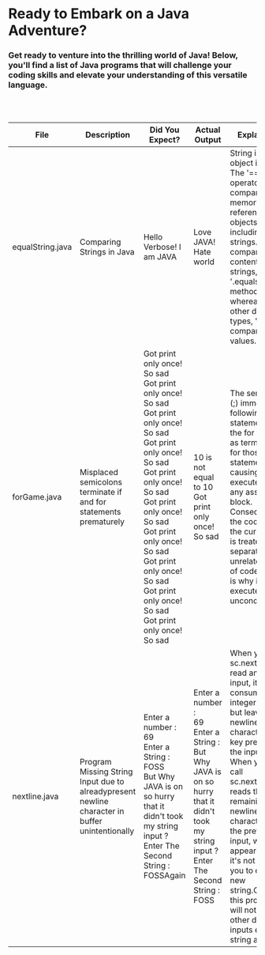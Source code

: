<!-- TOC for Java Programs -->

# Ready to Embark on a Java Adventure?
### Get ready to venture into the thrilling world of Java! Below, you'll find a list of Java programs that will challenge your coding skills and elevate your understanding of this versatile language.

<style>
    .auto-width {
        width: auto;
        max-width: 300px;
        white-space: wrap;
        overflow: hidden; 
        text-overflow: ellipsis; 
    }
    
</style>

<br/>
<br/>

| <div align="center">File</div> | <div class="auto-width" align="center">Description</div> | <div class="auto-width" align="center">Did You Expect?</div> | <div class="auto-width" align="center">Actual Output</div> | <div class="auto-width" align="center">Explanation</div> |
| --- | --- | --- | --- | --- |
| equalString.java | <div class="auto-width">Comparing Strings in Java</div> | <div class="auto-width">Hello Verbose! I am JAVA</div> | <div class="auto-width">Love JAVA! Hate world</div> | <div class="auto-width">String is an object in Java.<br>The '==' operator compares memory references for objects, including strings. To compare the content of strings, use the '.equals()' method, whereas for other data types, '==' compares their values.</div> |
| forGame.java | <div class="auto-width">Misplaced semicolons terminate if and for statements prematurely</div> | <div class="auto-width">Got print only once! So sad<br>Got print only once! So sad<br>Got print only once! So sad<br>Got print only once! So sad<br>Got print only once! So sad<br>Got print only once! So sad<br>Got print only once! So sad<br>Got print only once! So sad<br>Got print only once! So sad<br>Got print only once! So sad</div> | <div class="auto-width">10 is not equal to 10<br>Got print only once! So sad</div> | <div class="auto-width">The semicolons (;) immediately following the if statement and the for loop act as terminators for those statements, causing them to execute without any associated block. Consequently, the code inside the curly braces is treated as a separate, unrelated block of code, which is why it executes unconditionally.</div> |
| nextline.java | <div class="auto-width">Program Missing String Input due to alreadypresent newline character in buffer unintentionally</div> | <div class="auto-width">Enter a number :<br>69<br>Enter a String :<br>FOSS<br>But Why JAVA is on so hurry that it didn't took my string input ?<br>Enter The Second String :<br>FOSSAgain</div> | <div class="auto-width">Enter a number :<br>69<br>Enter a String :<br>But Why JAVA is on so hurry that it didn't took my string input ?<br>Enter The Second String :<br>FOSS</div> | <div class="auto-width">When you use sc.nextInt() to read an integer input, it consumes the integer value but leaves the newline character (Enter key press) in the input buffer. When you then call sc.nextLine(), it reads the remaining newline character from the previous input, which appears as if it's not allowing you to enter a new string.Obviously this problem will not affect other data type inputs except string and char.</div>
